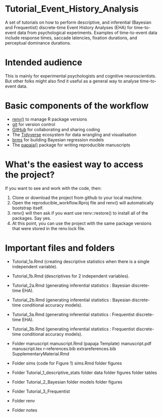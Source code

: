 # Tutorial_Event_History_Analysis

A set of tutorials on how to perform descriptive, and inferential (Bayesian and Frequentist) discrete-time Event History Analyses (EHA) for time-to-event data from psychological experiments. Examples of time-to-event data include response times, saccade latencies, fixation durations, and perceptual dominance durations.

# Intended audience

This is mainly for experimental psychologists and cognitive neuroscientists.
But other folks might also find it useful as a general way to analyse time-to-event data.

# Basic components of the workflow

- [renv()](https://rstudio.github.io/renv/articles/renv.html) to manage R package versions
- [git](https://git-scm.com/book/en/v2/Getting-Started-About-Version-Control) for version control
- [GitHub](https://github.com/) for collaborating and sharing coding
- The [Tidyverse](https://www.tidyverse.org/) ecosystem for data wrangling and visualisation 
- [brms](https://paul-buerkner.github.io/brms/) for building Bayesian regression models
- The [papaja()](https://frederikaust.com/papaja_man/) package for writing reproducible manuscripts

# What's the easiest way to access the project?

If you want to see and work with the code, then:

1. Clone or download the project from github to your local machine.
2. Open the reproducible_workflow.Rproj file and renv() will automatically bootstrap itself.
3. renv() will then ask if you want use renv::restore() to install all of the packages. Say yes.
4. At this point, you can use the project with the same package versions that were stored in the renv.lock file.

# Important files and folders

- Tutorial_1a.Rmd (creating descriptive statistics when there is a single independent variable).

- Tutorial_1b.Rmd (descriptives for 2 independent variables).

- Tutorial_2a.Rmd (generating inferential statistics : Bayesian discrete-time EHA).

- Tutorial_2b.Rmd (generating inferential statistics : Bayesian discrete-time conditional accuracy models).

- Tutorial_3a.Rmd (generating inferential statistics : Frequentist discrete-time EHA).

- Tutorial_3b.Rmd (generating inferential statistics : Frequentist discrete-time conditional accuracy models).

- Folder manuscript 
manuscript.Rmd (papaja Template)
manuscript.pdf
manuscript.tex
r-references.bib
extrareferences.bib
SupplementaryMaterial.Rmd

- Folder sims (code for Figure 1)
sims.Rmd
folder figures

- Folder Tutorial_1_descriptive_stats
folder data
folder figures
folder tables

- Folder Tutorial_2_Bayesian 
folder models
folder figures

- Folder Tutorial_3_Frequentist 

- Folder renv

- Folder notes



